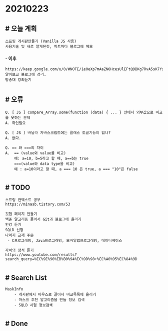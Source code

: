 # 20210223

## # 오늘 계획

    스프링 게시판만들기 (Vanilla JS 사용)
    사용기술 및 새로 알게된것, 파트마다 블로그에 메모

#### - 이후
    https://keep.google.com/u/0/#NOTE/1e0eXp7mAaZNOHcesUlEFtQ9BKg7RvA5sK7Yzw6BaIENG01_v7vplBW979OvoDgDpbEuH
    알아보고 블로그에 정리.
    방송대 강의듣기   
#


## # 오류
    Q. [ JS ] compare_Array.some(function (data) { ... } 안에서 외부값으로 비교를 못하는 문제
    A. 확인필요

    Q. [ JS ] 바닐라 자바스크립트에는 클래스 토글기능이 없나?
    A. 없다.

    Q. == 와 ===의 차이
    A.  == (value와 value를 비교)
        예: a=10, b=5라고 할 때, a==b는 true
        ===(value와 data type을 비교)
        예 : a=10이라고 할 때, a === 10 은 true, a === "10"은 false
#

## # TODO
    스프링 컨텍스트 공부
    https://minasb.tistory.com/53

    깃헙 페이지 만들기
    백준 알고리즘 풀어서 Git과 블로그에 올리기
    인강 듣기
    SQLD 신청
    나머지 교재 주문
     - C프로그래밍, Java프로그래밍, 모바일앱프로그래밍, 데이터베이스
    
    자바의 정석 듣기
    https://www.youtube.com/results?search_query=%EC%9E%90%EB%B0%94%EC%9D%98+%EC%A0%95%EC%84%9D
#

## # Search List
    MaskInfo
        - 게시판에서 마우스로 끌어서 비교목록에 올리기
        - 마스크 추천 알고리즘을 만들 정보 검색
        - SQLD 시험 정보검색
#

## # Done


